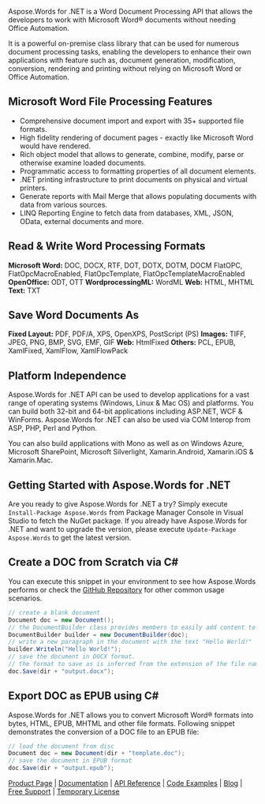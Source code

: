 Aspose.Words for .NET is a Word Document Processing API that allows the developers to work with Microsoft Word® documents without needing Office Automation. 

It is a powerful on-premise class library that can be used for numerous document processing tasks, enabling the developers to enhance their own applications with feature such as, document generation, modification, conversion, rendering and printing without relying on Microsoft Word or Office Automation.

## Microsoft Word File Processing Features
- Comprehensive document import and export with 35+ supported file formats.
- High fidelity rendering of document pages - exactly like Microsoft Word would have rendered.
- Rich object model that allows to generate, combine, modify, parse or otherwise examine loaded documents.
- Programmatic access to formatting properties of all document elements.
- .NET printing infrastructure to print documents on physical and virtual printers.
- Generate reports with Mail Merge that allows populating documents with data from various sources.
- LINQ Reporting Engine to fetch data from databases, XML, JSON, OData, external documents and more.

## Read & Write Word Processing Formats
**Microsoft Word:** DOC, DOCX, RTF, DOT, DOTX, DOTM, DOCM FlatOPC, FlatOpcMacroEnabled, FlatOpcTemplate, FlatOpcTemplateMacroEnabled
**OpenOffice:** ODT, OTT
**WordprocessingML:** WordML
**Web:** HTML, MHTML
**Text:** TXT

## Save Word Documents As
**Fixed Layout:** PDF, PDF/A, XPS, OpenXPS, PostScript (PS)
**Images:** TIFF, JPEG, PNG, BMP, SVG, EMF, GIF
**Web:** HtmlFixed
**Others:** PCL, EPUB, XamlFixed, XamlFlow, XamlFlowPack

## Platform Independence
Aspose.Words for .NET API can be used to develop applications for a vast range of operating systems (Windows, Linux & Mac OS) and platforms. You can build both 32-bit and 64-bit applications including ASP<span>.</span>NET, WCF & WinForms. Aspose.Words for .NET can also be used via COM Interop from ASP, PHP, Perl and Python. 

You can also build applications with Mono as well as on Windows Azure, Microsoft SharePoint, Microsoft Silverlight, Xamarin.Android, Xamarin.iOS & Xamarin.Mac.

## Getting Started with Aspose.Words for .NET
Are you ready to give Aspose.Words for .NET a try? Simply execute `Install-Package Aspose.Words` from Package Manager Console in Visual Studio to fetch the NuGet package. If you already have Aspose.Words for .NET and want to upgrade the version, please execute `Update-Package Aspose.Words` to get the latest version.

## Create a DOC from Scratch via C#
You can execute this snippet in your environment to see how Aspose.Words performs or check the [GitHub Repository](https://github.com/aspose-words/Aspose.Words-for-.NET) for other common usage scenarios.

```csharp
// create a blank document
Document doc = new Document();
// the DocumentBuilder class provides members to easily add content to a document
DocumentBuilder builder = new DocumentBuilder(doc);
// write a new paragraph in the document with the text "Hello World!"
builder.Writeln("Hello World!");
// save the document in DOCX format. 
// the format to save as is inferred from the extension of the file name.
doc.Save(dir + "output.docx");
```

## Export DOC as EPUB using C#
Aspose.Words for .NET allows you to convert Microsoft Word® formats into bytes, HTML, EPUB, MHTML and other file formats. Following snippet demonstrates the conversion of a DOC file to an EPUB file:

```csharp
// load the document from disc
Document doc = new Document(dir + "template.doc");
// save the document in EPUB format
doc.Save(dir + "output.epub");
```

[Product Page](https://products.aspose.com/words/net) | [Documentation](https://docs.aspose.com/display/wordsnet/Home) | [API Reference](https://apireference.aspose.com/net/words) | [Code Examples](https://github.com/aspose-words/Aspose.Words-for-.NET) | [Blog](https://blog.aspose.com/category/words/) | [Free Support](https://forum.aspose.com/c/words) | [Temporary License](https://purchase.aspose.com/temporary-license)